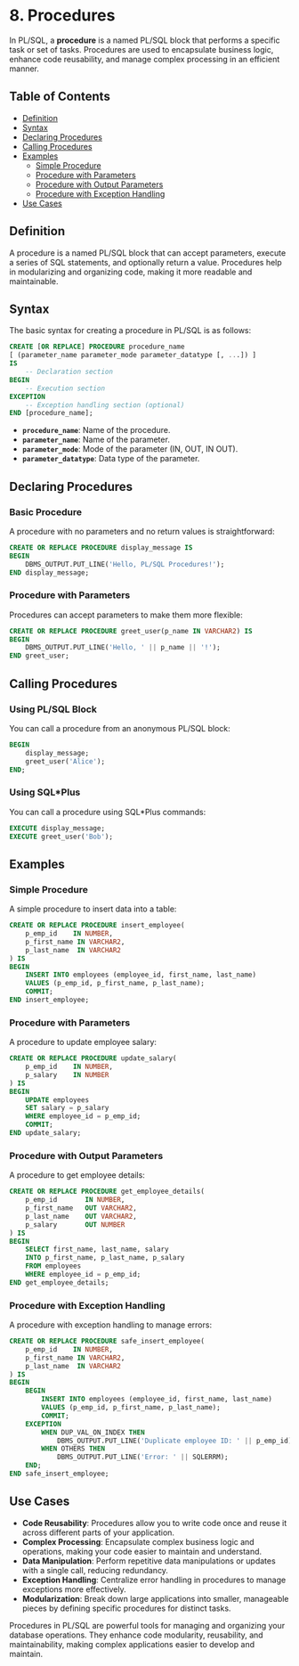# 8. Procedures

In PL/SQL, a **procedure** is a named PL/SQL block that performs a specific task or set of tasks. Procedures are used to encapsulate business logic, enhance code reusability, and manage complex processing in an efficient manner.

## Table of Contents

- [Definition](#definition)
- [Syntax](#syntax)
- [Declaring Procedures](#declaring-procedures)
- [Calling Procedures](#calling-procedures)
- [Examples](#examples)
  - [Simple Procedure](#simple-procedure)
  - [Procedure with Parameters](#procedure-with-parameters)
  - [Procedure with Output Parameters](#procedure-with-output-parameters)
  - [Procedure with Exception Handling](#procedure-with-exception-handling)
- [Use Cases](#use-cases)

## Definition

A procedure is a named PL/SQL block that can accept parameters, execute a series of SQL statements, and optionally return a value. Procedures help in modularizing and organizing code, making it more readable and maintainable.

## Syntax

The basic syntax for creating a procedure in PL/SQL is as follows:

```sql
CREATE [OR REPLACE] PROCEDURE procedure_name
[ (parameter_name parameter_mode parameter_datatype [, ...]) ]
IS
    -- Declaration section
BEGIN
    -- Execution section
EXCEPTION
    -- Exception handling section (optional)
END [procedure_name];
```

- **`procedure_name`**: Name of the procedure.
- **`parameter_name`**: Name of the parameter.
- **`parameter_mode`**: Mode of the parameter (IN, OUT, IN OUT).
- **`parameter_datatype`**: Data type of the parameter.

## Declaring Procedures

### Basic Procedure

A procedure with no parameters and no return values is straightforward:

```sql
CREATE OR REPLACE PROCEDURE display_message IS
BEGIN
    DBMS_OUTPUT.PUT_LINE('Hello, PL/SQL Procedures!');
END display_message;
```

### Procedure with Parameters

Procedures can accept parameters to make them more flexible:

```sql
CREATE OR REPLACE PROCEDURE greet_user(p_name IN VARCHAR2) IS
BEGIN
    DBMS_OUTPUT.PUT_LINE('Hello, ' || p_name || '!');
END greet_user;
```

## Calling Procedures

### Using PL/SQL Block

You can call a procedure from an anonymous PL/SQL block:

```sql
BEGIN
    display_message;
    greet_user('Alice');
END;
```

### Using SQL*Plus

You can call a procedure using SQL*Plus commands:

```sql
EXECUTE display_message;
EXECUTE greet_user('Bob');
```

## Examples

### Simple Procedure

A simple procedure to insert data into a table:

```sql
CREATE OR REPLACE PROCEDURE insert_employee(
    p_emp_id    IN NUMBER,
    p_first_name IN VARCHAR2,
    p_last_name  IN VARCHAR2
) IS
BEGIN
    INSERT INTO employees (employee_id, first_name, last_name)
    VALUES (p_emp_id, p_first_name, p_last_name);
    COMMIT;
END insert_employee;
```

### Procedure with Parameters

A procedure to update employee salary:

```sql
CREATE OR REPLACE PROCEDURE update_salary(
    p_emp_id    IN NUMBER,
    p_salary    IN NUMBER
) IS
BEGIN
    UPDATE employees
    SET salary = p_salary
    WHERE employee_id = p_emp_id;
    COMMIT;
END update_salary;
```

### Procedure with Output Parameters

A procedure to get employee details:

```sql
CREATE OR REPLACE PROCEDURE get_employee_details(
    p_emp_id       IN NUMBER,
    p_first_name   OUT VARCHAR2,
    p_last_name    OUT VARCHAR2,
    p_salary       OUT NUMBER
) IS
BEGIN
    SELECT first_name, last_name, salary
    INTO p_first_name, p_last_name, p_salary
    FROM employees
    WHERE employee_id = p_emp_id;
END get_employee_details;
```

### Procedure with Exception Handling

A procedure with exception handling to manage errors:

```sql
CREATE OR REPLACE PROCEDURE safe_insert_employee(
    p_emp_id    IN NUMBER,
    p_first_name IN VARCHAR2,
    p_last_name  IN VARCHAR2
) IS
BEGIN
    BEGIN
        INSERT INTO employees (employee_id, first_name, last_name)
        VALUES (p_emp_id, p_first_name, p_last_name);
        COMMIT;
    EXCEPTION
        WHEN DUP_VAL_ON_INDEX THEN
            DBMS_OUTPUT.PUT_LINE('Duplicate employee ID: ' || p_emp_id);
        WHEN OTHERS THEN
            DBMS_OUTPUT.PUT_LINE('Error: ' || SQLERRM);
    END;
END safe_insert_employee;
```

## Use Cases

- **Code Reusability**: Procedures allow you to write code once and reuse it across different parts of your application.
- **Complex Processing**: Encapsulate complex business logic and operations, making your code easier to maintain and understand.
- **Data Manipulation**: Perform repetitive data manipulations or updates with a single call, reducing redundancy.
- **Exception Handling**: Centralize error handling in procedures to manage exceptions more effectively.
- **Modularization**: Break down large applications into smaller, manageable pieces by defining specific procedures for distinct tasks.

Procedures in PL/SQL are powerful tools for managing and organizing your database operations. They enhance code modularity, reusability, and maintainability, making complex applications easier to develop and maintain.
